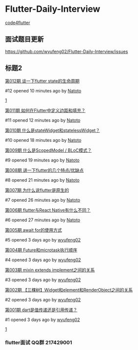 # Flutter-Daily-Interview 
[code4flutter](http://code4flutter.com)

## 面试题目更新
https://github.com/wyufeng02/Flutter-Daily-Interview/issues


 ## 标题2
 
  

[第012期 谈一下flutter state的生命周期](/wyufeng02/Flutter-Daily-Interview/issues/12)

#12 opened 10 minutes ago by [Natoto](/wyufeng02/Flutter-Daily-Interview/issues?q=is%3Aissue+is%3Aopen+author%3ANatoto "Open issues created by Natoto")

[1](/wyufeng02/Flutter-Daily-Interview/issues/12)

  

[第011期 如何在Flutter中定义边距和填充？](/wyufeng02/Flutter-Daily-Interview/issues/11)

#11 opened 12 minutes ago by [Natoto](/wyufeng02/Flutter-Daily-Interview/issues?q=is%3Aissue+is%3Aopen+author%3ANatoto "Open issues created by Natoto")

  

[第010期 什么是stateWidget和statelessWidget？](/wyufeng02/Flutter-Daily-Interview/issues/10)

#10 opened 18 minutes ago by [Natoto](/wyufeng02/Flutter-Daily-Interview/issues?q=is%3Aissue+is%3Aopen+author%3ANatoto "Open issues created by Natoto")

  

[第009期 什么是ScopedModel / BLoC模式？](/wyufeng02/Flutter-Daily-Interview/issues/9)

#9 opened 19 minutes ago by [Natoto](/wyufeng02/Flutter-Daily-Interview/issues?q=is%3Aissue+is%3Aopen+author%3ANatoto "Open issues created by Natoto")

  

[第008期 讲一下flutter的几个特点/优缺点](/wyufeng02/Flutter-Daily-Interview/issues/8)

#8 opened 21 minutes ago by [Natoto](/wyufeng02/Flutter-Daily-Interview/issues?q=is%3Aissue+is%3Aopen+author%3ANatoto "Open issues created by Natoto")

  

[第007期 为什么说flutter是原生的](/wyufeng02/Flutter-Daily-Interview/issues/7)

#7 opened 26 minutes ago by [Natoto](/wyufeng02/Flutter-Daily-Interview/issues?q=is%3Aissue+is%3Aopen+author%3ANatoto "Open issues created by Natoto")

  

[第006期 flutter与React Native有什么不同？](/wyufeng02/Flutter-Daily-Interview/issues/6)

#6 opened 27 minutes ago by [Natoto](/wyufeng02/Flutter-Daily-Interview/issues?q=is%3Aissue+is%3Aopen+author%3ANatoto "Open issues created by Natoto")

  

[第005期 await for的使用方式](/wyufeng02/Flutter-Daily-Interview/issues/5)

#5 opened 3 days ago by [wyufeng02](/wyufeng02/Flutter-Daily-Interview/issues?q=is%3Aissue+is%3Aopen+author%3Awyufeng02 "Open issues created by wyufeng02")

  

[第004期 Future和microtask执行顺序](/wyufeng02/Flutter-Daily-Interview/issues/4)

#4 opened 3 days ago by [wyufeng02](/wyufeng02/Flutter-Daily-Interview/issues?q=is%3Aissue+is%3Aopen+author%3Awyufeng02 "Open issues created by wyufeng02")

  

[第003期 mixin extends implement之间的关系](/wyufeng02/Flutter-Daily-Interview/issues/3)

#3 opened 3 days ago by [wyufeng02](/wyufeng02/Flutter-Daily-Interview/issues?q=is%3Aissue+is%3Aopen+author%3Awyufeng02 "Open issues created by wyufeng02")

  

[第002期 【三棵树】Widget和element和RenderObject之间的关系](/wyufeng02/Flutter-Daily-Interview/issues/2)

#2 opened 3 days ago by [wyufeng02](/wyufeng02/Flutter-Daily-Interview/issues?q=is%3Aissue+is%3Aopen+author%3Awyufeng02 "Open issues created by wyufeng02")

  

[第001期 dart是值传递还是引用传递？](/wyufeng02/Flutter-Daily-Interview/issues/1)

#1 opened 3 days ago by [wyufeng02](/wyufeng02/Flutter-Daily-Interview/issues?q=is%3Aissue+is%3Aopen+author%3Awyufeng02 "Open issues created by wyufeng02")

[1](/wyufeng02/Flutter-Daily-Interview/issues/1)

### flutter面试 QQ群 217429001
